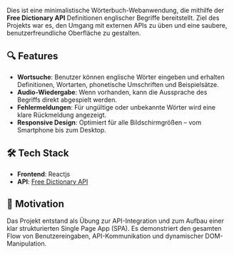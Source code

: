 Dies ist eine minimalistische Wörterbuch-Webanwendung, die mithilfe der **Free Dictionary API** Definitionen englischer Begriffe bereitstellt. Ziel des Projekts war es, den Umgang mit externen APIs zu üben und eine saubere, benutzerfreundliche Oberfläche zu gestalten.

## 🔍 Features
- **Wortsuche**: Benutzer können englische Wörter eingeben und erhalten Definitionen, Wortarten, phonetische Umschriften und Beispielsätze.
- **Audio-Wiedergabe**: Wenn vorhanden, kann die Aussprache des Begriffs direkt abgespielt werden.
- **Fehlermeldungen**: Für ungültige oder unbekannte Wörter wird eine klare Rückmeldung angezeigt.
- **Responsive Design**: Optimiert für alle Bildschirmgrößen – vom Smartphone bis zum Desktop.

## 🛠️ Tech Stack
- **Frontend**: Reactjs
- **API**: [Free Dictionary API](https://dictionaryapi.dev/)

## 🎯 Motivation
Das Projekt entstand als Übung zur API-Integration und zum Aufbau einer klar strukturierten Single Page App (SPA). Es demonstriert den gesamten Flow von Benutzereingaben, API-Kommunikation und dynamischer DOM-Manipulation.